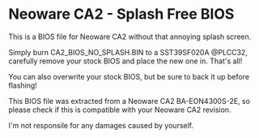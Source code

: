 # Neoware CA2 - Splash Free BIOS
This is a BIOS file for Neoware CA2 without that annoying splash screen.

Simply burn CA2_BIOS_NO_SPLASH.BIN to a SST39SF020A @PLCC32, carefully remove your stock BIOS and place the new one in. That's all!

You can also overwrite your stock BIOS, but be sure to back it up before flashing!

This BIOS file was extracted from a Neoware CA2 BA-EON4300S-2E, so please check if this is compatible with your Neoware CA2 revision.

I'm not responsile for any damages caused by yourself.
